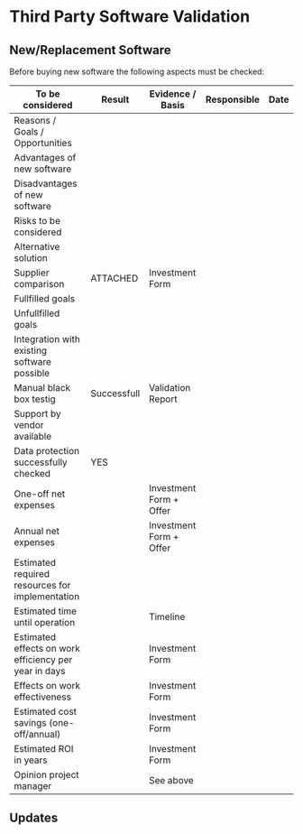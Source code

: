 # Third Party Software Validation

## New/Replacement Software

Before buying new software the following aspects must be checked:

| To be considered | Result | Evidence / Basis | Responsible | Date |
| ---- | ------ | ------ | ----------- | ------ |
| Reasons / Goals / Opportunities |  |  |  |
| Advantages of new software |  |  |  |
| Disadvantages of new software |  |  |  |
| Risks to be considered |  |  |  |
| Alternative solution |  |  |  |
| Supplier comparison | ATTACHED | Investment Form |  |
| Fullfilled goals |  |  |  |
| Unfullfilled goals |  |  |  |
| Integration with existing software possible |  |  |  |
| Manual black box testig | Successfull | Validation Report |  |
| Support by vendor available |  |  |  |
| Data protection successfully checked | YES |  |  |
| One-off net expenses |  | Investment Form + Offer |  |
| Annual net expenses |  | Investment Form + Offer |  |
| Estimated required resources for implementation |  |  |  |
| Estimated time until operation |  | Timeline |  |
| Estimated effects on work efficiency per year in days |  | Investment Form |  |
| Effects on work effectiveness |  | Investment Form |  |
| Estimated cost savings (one-off/annual) |  | Investment Form |  |
| Estimated ROI in years |  | Investment Form |  |
| Opinion project manager |  | See above |  |

## Updates
